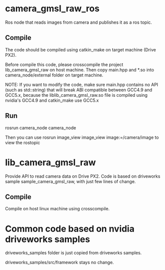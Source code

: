 
# camera_gmsl_raw_ros

Ros node that reads images from camera and publishes it as a ros topic.

## Compile

The code should be compiled using catkin_make on target machine (Drive PX2).

Before compile this code, please crosscompile the project lib_camera_gmsl_raw on host machine. Then copy main.hpp and *.so into camera_node/external folder on target machine.

NOTE: If you want to modify the code, make sure main.hpp contains no API (such as std::string) that will break ABI compatible between GCC4.9 and GCC5.x, because the liblib_camera_gmsl_raw.so file is compiled using nvidia's GCC4.9 and catkin_make use GCC5.x

## Run

rosrun camera_node camera_node

Then you can use rosrun image_view image_view image:=/camera/image to view the rostopic

# lib_camera_gmsl_raw

Provide API to read camera data on Drive PX2. Code is based on driveworks sample sample_camera_gmsl_raw, with just few lines of change.

## Compile

Compile on host linux machine using crosscompile.

# Common code based on nvidia driveworks samples

driveworks_samples folder is just copied from driveworks samples.

driveworks_samples/src/framework stays no change. 
